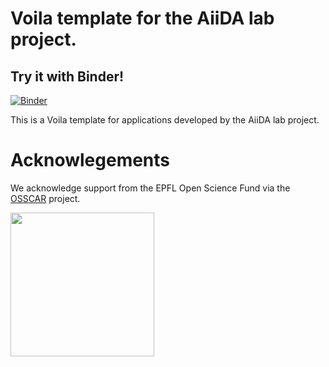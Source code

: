 # Voila template for the AiiDA lab project.   

## Try it with Binder!

[![Binder](https://mybinder.org/badge_logo.svg)](https://mybinder.org/v2/gh/osscar-org/voila-aiidalab-template/develop?urlpath=%2Fvoila%2Frender%2Fexample-notebooks%2Fexample.ipynb)

This is a Voila template for applications developed by the AiiDA lab project.

# Acknowlegements

We acknowledge support from the EPFL Open Science Fund via the [OSSCAR](http://www.osscar.org) project.

<img src='http://www.osscar.org/wp-content/uploads/2019/03/OSSCAR-logo.png' width='230'>
